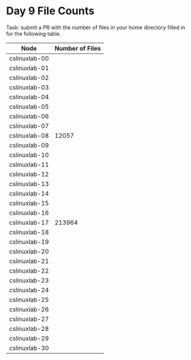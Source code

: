 # Day 9 File Counts

Task: submit a PR with the number of files in your home directory filled in for
the following table.

| Node          | Number of Files |
| ------------- | --------------- |
| cslinuxlab-00 |                 |
| cslinuxlab-01 |                 |
| cslinuxlab-02 |                 |
| cslinuxlab-03 |                 |
| cslinuxlab-04 |                 |
| cslinuxlab-05 |                 |
| cslinuxlab-06 |                 |
| cslinuxlab-07 |                 |
| cslinuxlab-08 | 12057           |
| cslinuxlab-09 |                 |
| cslinuxlab-10 |                 |
| cslinuxlab-11 |                 |
| cslinuxlab-12 |                 |
| cslinuxlab-13 |                 |
| cslinuxlab-14 |                 |
| cslinuxlab-15 |                 |
| cslinuxlab-16 |                 |
| cslinuxlab-17 |213964           |
| cslinuxlab-18 |                 |
| cslinuxlab-19 |                 |
| cslinuxlab-20 |                 |
| cslinuxlab-21 |                 |
| cslinuxlab-22 |                 |
| cslinuxlab-23 |                 |
| cslinuxlab-24 |                 |
| cslinuxlab-25 |                 |
| cslinuxlab-26 |                 |
| cslinuxlab-27 |                 |
| cslinuxlab-28 |                 |
| cslinuxlab-29 |                 |
| cslinuxlab-30 |                 |

